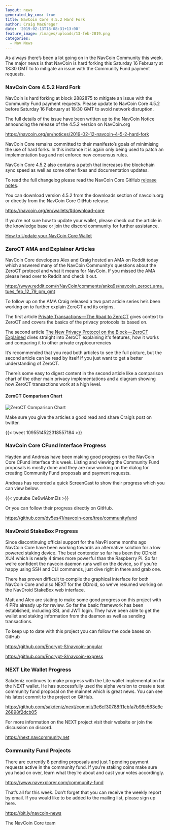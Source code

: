 ```yaml
---
layout: news
generated_by_cms: true
title: NavCoin Core 4.5.2 Hard Fork
author: Craig MacGregor
date: '2019-02-13T18:08:31+13:00'
feature_image: /images/uploads/13-feb-2019.png
categories:
  - Nav News
---
```

As always there’s been a lot going on in the NavCoin Community this week. The major news is that NavCoin is hard forking this Saturday 16 February at 18:30 GMT to to mitigate an issue with the Community Fund payment requests.

### NavCoin Core 4.5.2 Hard Fork

NavCoin is hard forking at block 2882875 to mitigate an issue with the Community Fund payment requests. Please update to NavCoin Core 4.5.2 before Saturday 16 February at 18:30 GMT to avoid network disruption.

The full details of the issue have been written up to the NavCoin Notice announcing the release of the 4.5.2 version on NavCoin.org

<https://navcoin.org/en/notices/2019-02-12-navcoin-4-5-2-hard-fork>

NavCoin Core remains committed to their manifesto’s goals of minimising the use of hard forks. In this instance it is again only being used to patch an implementation bug and not enforce new consensus rules.

NavCoin Core 4.5.2 also contains a patch that increases the blockchain sync speed as well as some other fixes and documentation updates.

To read the full changelog please read the NavCoin Core GitHub [release notes](https://github.com/NAVCoin/navcoin-core/blob/master/doc/release-notes/release-notes-4.5.2.md).

You can download version 4.5.2 from the downloads section of navcoin.org or directly from the NavCoin Core GitHub release.

<https://navcoin.org/en/wallets/#download-core>

If you’re not sure how to update your wallet, please check out the article in the knowledge base or join the discord community for further assistance.

[How to Update your NavCoin Core Wallet](https://info.navcoin.org/knowledge-base/how-to-update-your-navcoin-core-wallet)

### ZeroCT AMA and Explainer Articles

NavCoin Core developers Alex and Craig hosted an AMA on Reddit today which answered many of the NavCoin Community’s questions about the ZeroCT protocol and what it means for NavCoin. If you missed the AMA please head over to Reddit and check it out.

[https://www.reddit.com/r/NavCoin/comments/ankq9s/navcoin_zeroct_ama_tues_feb_12_79_pm_gmt ](https://www.reddit.com/r/NavCoin/comments/ankq9s/navcoin_zeroct_ama_tues_feb_12_79_pm_gmt)

To follow up on the AMA Craig released a two part article series he’s been working on to further explain ZeroCT and its origins. 

The first article [Private Transactions — The Road to ZeroCT](https://medium.com/@craig.b.macgregor/private-transactions-the-road-to-zeroct-3bc7aa93cba0) gives context to ZeroCT and covers the basics of the privacy protocols its based on. 

The second article [The New Privacy Protocol on the Block — ZeroCT Explained](https://medium.com/@craig.b.macgregor/the-new-privacy-protocol-on-the-block-zeroct-explained-b34f6885dd5) dives straight into ZeroCT explaining it's features, how it works and comparing it to other private cryptocurrencies 

It’s recommended that you read both articles to see the full picture, but the second article can be read by itself if you just want to get a better understanding of ZeroCT. 

There’s some easy to digest content in the second article like a comparison chart of the other main privacy implementations and a diagram showing how ZeroCT transactions work at a high level.

#### ZeroCT Comparison Chart

![ZeroCT Comparison Chart](/images/uploads/zeroct_comparison.png)

Make sure you give the articles a good read and share Craig’s post on twitter.

{{< tweet 1095514522318557184 >}}

### NavCoin Core CFund Interface Progress

Hayden and Andreas have been making good progress on the NavCoin Core CFund interface this week. Listing and viewing the Community Fund proposals is mostly done and they are now working on the dialog for creating Community Fund proposals and payment requests. 

Andreas has recorded a quick ScreenCast to show their progress which you can view below.

{{< youtube Ce6wlAbmEls >}}

Or you can follow their progress directly on GitHub.

<https://github.com/dy5es41/navcoin-core/tree/communityfund> 

### NavDroid StakeBox Progress

Since discontinuing official support for the NavPi some months ago NavCoin Core have been working towards an alternative solution for a low powered staking device. The best contender so far has been the ODroid XU4 which is nearly 4 times more powerful than the Raspberry Pi. So far we’re confident the navcoin daemon runs well on the device, so if you’re happy using SSH and CLI commands, just dive right in there and grab one. 

There has proven difficult to compile the graphical interface for both NavCoin Core and also NEXT for the ODroid, so we’ve resumed working on the NavDroid StakeBox web interface. 

Matt and Alex are stating to make some good progress on this project with 4 PR’s already up for review. So far the basic framework has been established, including SSL and JWT login. They have been able to get the wallet and staking information from the daemon as well as sending transactions.

To keep up to date with this project you can follow the code bases on GitHub

<https://github.com/Encrypt-S/navcoin-angular>

[https://github.com/Encrypt-S/navcoin-express ](https://github.com/Encrypt-S/navcoin-express) 

### NEXT Lite Wallet Progress

Sakdeniz continues to make progress with the Lite wallet implementation for the NEXT wallet. He has successfully used the alpha version to create a test community fund proposal on the mainnet which is great news. You can see his latest commit to the project on GitHub.

<https://github.com/sakdeniz/next/commit/3e6cf30788ff1cbfa7b98c563c6e26898f2dcb05> 

For more information on the NEXT project visit their website or join the discussion on discord.

[https://next.navcommunity.net ](https://next.navcommunity.net)

### Community Fund Projects

There are currently 8 pending proposals and just 1 pending payment requests active in the community fund. If you’re staking coins make sure you head on over, learn what they’re about and cast your votes accordingly.

<https://www.navexplorer.com/community-fund>

That’s all for this week. Don’t forget that you can receive the weekly report by email. If you would like to be added to the mailing list, please sign up here.

<https://bit.ly/navcoin-news>

The NavCoin Core team
